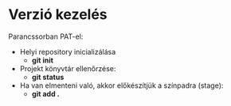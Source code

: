# Verzió kezelés

Parancssorban PAT-el:

- Helyi repository inicializálása
    - **git init**
- Projekt könyvtár ellenőrzése:
    - **git status**
- Ha van elmenteni való, akkor előkészítjük a színpadra (stage):
    - **git add .**